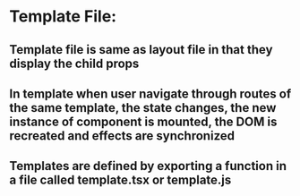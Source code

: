 # Template File:
## Template file is same as layout file in that they display the child props
## In template when user navigate through routes of the same template, the state changes, the new instance of component is mounted, the DOM is recreated and effects are synchronized

## Templates are defined by exporting a function in a file called template.tsx or template.js
